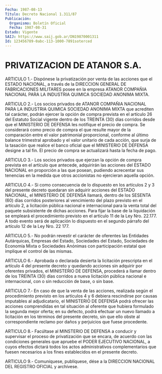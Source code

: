 ```yaml
---
Fecha: 1987-08-13
Título: Decreto Nacional 1.311/87
Publicación:
  Organismo: Boletín Oficial
  Fecha: 1987-08-31
Estado: Vigente
SAIJ: https://www.saij.gob.ar/DN19870001311
Id: 123456789-0abc-113-1000-7891soterced
---
```

# PRIVATIZACION DE ATANOR S.A.

<a id="1"></a>
ARTICULO  1.-  Dispónese  la  privatización  por  venta de las acciones  que el ESTADO NACIONAL, a través de la DIRECCION  GENERAL DE FABRICACIONES  MILITARES  posee  en  la  empresa ATANOR COMPAÑIA NACIONAL  PARA  LA  INDUSTRIA  QUIMICA  SOCIEDAD  ANONIMA    MIXTA.

<a id="2"></a>
ARTICULO  2.-  Los socios privados de ATANOR COMPAÑIA NACIONAL PARA LA INDUSTRIA QUIMICA  SOCIEDAD ANONIMA MIXTA que acrediten tal carácter,  podrán  ejercer la  opción  de  compra  prevista  en  el artículo 26 del Estatuto  Social vigente dentro de los TREINTA (30) días corridos desde que el  MINISTERIO  DE DEFENSA les notifique el precio  de  compra. Se considerará como precio  de  compra  el  que resulte  mayor   de  la  comparación  entre  el  valor  patrimonial proporcional, conforme  al  último balance trimestral aprobado y el valor  unitario  de cada acción,  que  surja  de  la  tasación  que realice el banco oficial  que  el  MINISTERIO  DE DEFENSA designe a tal  fin.  El  precio de compra se actualizará hasta  la  fecha  de pago.

<a id="3"></a>
ARTICULO  3.-  Los  socios  privados  que ejerzan la opción de compra  prevista  en  el  artículo  que  antecede,  adquirirán  las acciones  del  ESTADO  NACIONAL en proporción  a  las  que  posean, pudiendo  acrecentar  sus    tenencias   en  la  medida  que  otros accionistas no ejercieran aquella opción.

<a id="4"></a>
ARTICULO  4.-  Si  como  consecuencia  de  lo dispuesto en los artículos  2  y  3  del  presente  decreto  quedaran  sin  adquirir acciones  del  ESTADO  NACIONAL, el MINISTERIO DE DEFENSA  llamará, dentro de los SESENTA (60) días corridos posteriores al vencimiento del plazo previsto  en  el  artículo  2,  a  licitación pública  nacional  e  internacional para la venta total del paquete subsistente  de  dichas  acciones.    Para  fijar  la  base  de  la liquidación se empleará el procedimiento  previsto  en  el artículo 11  de  la  Ley  Nro.  22.177. A todo evento será de aplicación  lo dispuesto en el segundo  párrafo  del artículo 12 de la Ley Nro. 22 177.

<a id="5"></a>
ARTICULO  5.-  No podrán revestir el carácter de oferentes las Entidades Autárquicas,  Empresas del Estado, Sociedades del Estado, Sociedades de Economía Mixta o Sociedades Anónimas con participación  estatal que  implique  el  control  de  las  mismas.

<a id="6"></a>
ARTICULO  6.-  Aprobada  o  declarada  desierta  la licitación prescripta  en  el  artículo  4  del  presente  decreto  y quedando acciones  sin  adquirir  por  oferentes privados, el MINISTERIO  DE DEFENSA,  procederá  a  llamar dentro  de  los  TREINTA  (30)  días corridos a nueva licitación  pública  nacional e internacional, con o sin reducción de base, o sin base.

<a id="7"></a>
ARTICULO 7.- En caso de que la venta de las acciones, realizada según  el  procedimiento  previsto  en  los artículos 4 y 6 debiera rescindirse por causas imputables al adjudicatario,  el  MINISTERIO DE    DEFENSA  podrá  ofrecer  las  acciones  comprendidas  en  tal situación  al  oferente  que  hubiera  formulado  la  segunda mejor oferta;  en  su  defecto,  podrá  efectuar  un  nuevo  llamado    a licitación  en  los  términos  del  presente  decreto, sin que ello obste al correspondiente reclamo por daños y perjuicios  que  fuese procedente.

<a id="8"></a>
ARTICULO  8.-  Facúltase  al MINSTERIO DE DEFENSA a conducir y supervisar el proceso de privatización  que  se  encara, de acuerdo con  las  condiciones  generales  que  apruebe  el PODER  EJECUTIVO NACIONAL,  a cuyos efectos dictará todos los actos  administrativos complementarios  que  fuesen necesarios a los fines establecidos en el presente decreto.

<a id="9"></a>
ARTICULO  9.-  Comuníquese,  publíquese,  dése  a la DIRECCION NACIONAL DEL REGISTRO OFICIAL y archívese.